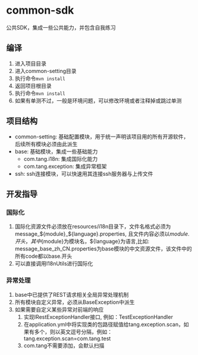 # common-sdk
公共SDK，集成一些公共能力，并包含自我练习

## 编译

1. 进入项目目录
2. 进入common-setting目录
3. 执行命令`mvn install`
4. 返回项目根目录
5. 执行命令`mvn install`
6. 如果有单测不过，一般是环境问题，可以修改环境或者注释掉或跳过单测

## 项目结构

- common-setting: 基础配置模块，用于统一声明该项目用的所有开源软件， 后续所有模块必须由此派生
- base: 基础模块，集成一些基础能力
  - com.tang.i18n: 集成国际化能力
  - com.tang.exception: 集成异常框架
- ssh: ssh连接模块，可以快速用其连接ssh服务器与上传文件


## 开发指导


### 国际化

1. 国际化资源文件必须放在resources/i18n目录下，文件名格式必须为message_${module}_${language}.properties, 且文件内容必须以${module}.开头， 其中${module}为模块名，${language}为语言,比如: message_base_zh_CN.properties为base模块的中文资源文件，该文件中的所有code都以base.开头
2. 可以直接调用I18nUtils进行国际化

### 异常处理

1. base中已提供了REST请求相关全局异常处理机制
2. 所有模块自定义异常，必须从BaseException中派生
3. 如果需要自定义某些异常对前端的响应
   1. 实现IRestExceptionHandler接口, 例如：TestExceptionHandler
   2. 在application.yml中将实现类的包路径赋值给tang.exception.scan，如果有多个，则以英文逗号分隔，例如：tang.exception.scan=com.tang.test
   3. com.tang不需要添加，会默认扫描